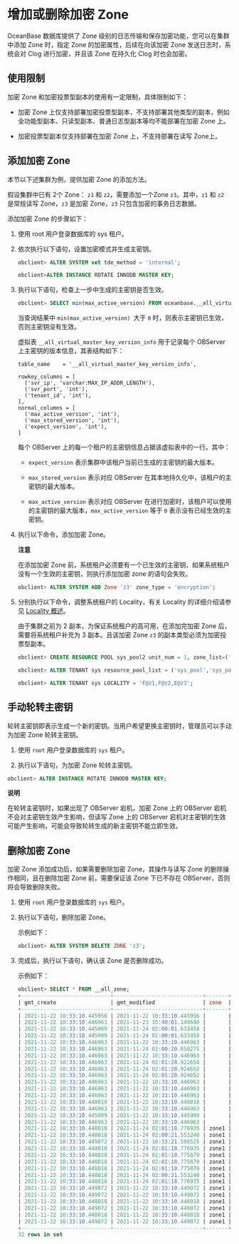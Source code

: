 增加或删除加密 Zone 
=================================

OceanBase 数据库提供了 Zone 级别的日志传输和保存加密功能，您可以在集群中添加 Zone 时，指定 Zone 的加密属性，后续在向该加密 Zone 发送日志时，系统会对 Clog 进行加密，并且该 Zone 在持久化 Clog 时也会加密。

使用限制 
-------------------------

加密 Zone 和加密投票型副本的使用有一定限制，具体限制如下：

* 加密 Zone 上仅支持部署加密投票型副本，不支持部署其他类型的副本，例如全功能型副本、只读型副本、普通日志型副本等均不能部署在加密 Zone 上。

  

* 加密投票型副本仅支持部署在加密 Zone 上，不支持部署在读写 Zone上。

  




添加加密 Zone 
------------------------------

本节以下述集群为例，提供加密 Zone 的添加方法。

假设集群中已有 2个 Zone： `z1` 和 `z2`，需要添加一个Zone `z3`。其中，`z1` 和 `z2` 是常规读写 Zone，`z3` 是加密 Zone，`z3` 只包含加密的事务日志数据。

添加加密 Zone 的步骤如下：

1. 使用 root 用户登录数据库的 sys 租户。

   

2. 依次执行以下语句，设置加密模式并生成主密钥。

   ```sql
   obclient> ALTER SYSTEM set tde_method = 'internal';
   
   obclient>ALTER INSTANCE ROTATE INNODB MASTER KEY;
   ```

   

3. 执行以下语句，检查上一步中生成的主密钥是否生效。

   ```sql
   obclient> SELECT min(max_active_version) FROM oceanbase.__all_virtual_master_key_version_info WHERE tenant_id = 1;
   ```

   

   当查询结果中 `min(max_active_version) `大于 `0` 时，则表示主密钥已生效，否则主密钥没有生效。

   虚拟表 `__all_virtual_master_key_version_info` 用于记录每个 OBServer 上主密钥的版本信息，其表结构如下：

   ```unknow
   table_name    = '__all_virtual_master_key_version_info',
   
   rowkey_columns = [
     ('svr_ip', 'varchar:MAX_IP_ADDR_LENGTH'),
     ('svr_port', 'int'),
     ('tenant_id', 'int'),
   ],
   normal_columns = [
     ('max_active_version', 'int'),
     ('max_stored_version', 'int'),
     ('expect_version', 'int'),
   ]
   ```

   

   每个 OBServer 上的每一个租户的主密钥信息占据该虚拟表中的一行。其中：
   * `expect_version` 表示集群中该租户当前已生成的主密钥的最大版本。

     
   
   * `max_stored_version` 表示对应 OBServer 在其本地持久化中，该租户的主密钥的最大版本。

     
   
   * `max_active_version` 表示对应 OBServer 在进行加密时，该租户可以使用的主密钥的最大版本，`max_active_version` 等于 `0` 表示没有已经生效的主密钥。

     
   

   

4. 执行以下命令，添加加密 Zone。

   **注意**

   

   在添加加密 Zone 前，系统租户必须要有一个已生效的主密钥，如果系统租户没有一个生效的主密钥，则执行添加加密 zone 的语句会失败。

   ```sql
   obclient> ALTER SYSTEM ADD Zone 'z3' zone_type = 'encryption';
   ```

   

5. 分别执行以下命令，调整系统租户的 Locality，有关 Locality 的详细介绍请参见 [Locality 概述](/zh-CN/5.administrator-guide/5.distributed-storage-management/5.locality-management-1/1.locality-overview.md)。

   由于集群之前为 2 副本，为保证系统租户的高可用，在添加完加密 Zone 后，需要将系统租户补充为 3 副本。且该加密 Zone `z3` 的副本类型必须为加密投票型副本。

   ```sql
   obclient> CREATE RESOURCE POOL sys_pool2 unit_num = 1, zone_list=('z3'), unit='sys_unit_config';
   
   obclient> ALTER TENANT sys resource_pool_list = ('sys_pool','sys_pool2');
   
   obclient> ALTER TENANT sys LOCALITY = 'F@z1,F@z2,E@z3';
   ```

   




手动轮转主密钥 
----------------------------

轮转主密钥即表示生成一个新的密钥。当用户希望更换主密钥时，管理员可以手动为加密 Zone 轮转主密钥。

1. 使用 `root` 用户登录数据库的 `sys` 租户。

   

2. 执行以下语句，为加密 Zone 轮转主密钥。

   




```sql
obclient> ALTER INSTANCE ROTATE INNODB MASTER KEY;
```


**说明**



在轮转主密钥时，如果出现了 OBServer 宕机，加密 Zone 上的 OBServer 宕机不会对主密钥生效产生影响，但读写 Zone 上的 OBServer 宕机对主密钥的生效可能产生影响，可能会导致轮转生成的新主密钥不能立即生效。

删除加密 Zone 
------------------------------

加密 Zone 添加成功后，如果需要删除加密 Zone，其操作与读写 Zone 的删除操作相同，且在删除加密 Zone 前，需要保证该 Zone 下已不存在 OBServer，否则将会导致删除失败。

1. 使用 `root` 用户登录数据库的 `sys` 租户。

   

2. 执行以下语句，删除加密 Zone。

   示例如下：

   ```sql
   obclient> ALTER SYSTEM DELETE ZONE 'z3';
   ```

   

3. 完成后，执行以下语句，确认该 Zone 是否删除成功。

   示例如下：

   ```sql
   obclient> SELECT * FROM __all_zone;
   +----------------------------+----------------------------+-------+--------------------------+------------------+--------------+
   | gmt_create                 | gmt_modified               | zone  | name                     | value            | info         |
   +----------------------------+----------------------------+-------+--------------------------+------------------+--------------+
   | 2021-11-22 10:33:10.445956 | 2021-11-22 10:33:10.445956 |       | cluster                  |                0 | test321_0930 |
   | 2021-11-22 10:33:10.446963 | 2021-11-23 15:40:01.140640 |       | config_version           | 1637653201137839 |              |
   | 2021-11-22 10:33:10.445909 | 2021-11-24 02:00:01.633458 |       | frozen_time              | 1637690410847191 |              |
   | 2021-11-22 10:33:10.445909 | 2021-11-24 02:00:01.633458 |       | frozen_version           |                4 |              |
   | 2021-11-22 10:33:10.446963 | 2021-11-22 10:33:10.446963 |       | gc_schema_version        |                0 |              |
   | 2021-11-22 10:33:10.446963 | 2021-11-24 02:00:20.858275 |       | global_broadcast_version |                4 |              |
   | 2021-11-22 10:33:10.446963 | 2021-11-22 10:33:10.446963 |       | is_merge_error           |                0 |              |
   | 2021-11-22 10:33:10.446963 | 2021-11-24 02:01:28.922658 |       | last_merged_version      |                4 |              |
   | 2021-11-22 10:33:10.446963 | 2021-11-24 02:01:28.924652 |       | lease_info_version       | 1637690488921414 |              |
   | 2021-11-22 10:33:10.446963 | 2021-11-24 02:01:28.924652 |       | merge_status             |                0 | IDLE         |
   | 2021-11-22 10:33:10.446963 | 2021-11-22 10:33:10.446963 |       | privilege_version        |                0 |              |
   | 2021-11-22 10:33:10.446963 | 2021-11-22 10:33:10.446963 |       | proposal_frozen_version  |                1 |              |
   | 2021-11-22 10:33:10.446963 | 2021-11-22 10:33:10.446963 |       | snapshot_gc_ts           |                0 |              |
   | 2021-11-22 10:33:10.448018 | 2021-11-22 10:33:10.448018 |       | storage_format_version   |                4 |              |
   | 2021-11-22 10:33:10.446963 | 2021-11-22 10:33:10.446963 |       | time_zone_info_version   |                0 |              |
   | 2021-11-22 10:33:10.445909 | 2021-11-22 10:33:10.445909 |       | try_frozen_version       |                1 |              |
   | 2021-11-22 10:33:10.446963 | 2021-11-22 10:33:10.446963 |       | warm_up_start_time       |                0 |              |
   | 2021-11-22 10:33:10.448018 | 2021-11-24 02:01:18.776935 | zone1 | all_merged_version       |                4 |              |
   | 2021-11-22 10:33:10.448018 | 2021-11-24 02:00:21.553240 | zone1 | broadcast_version        |                4 |              |
   | 2021-11-22 10:33:10.449072 | 2021-11-22 10:33:21.596525 | zone1 | idc                      |                0 | HZ0          |
   | 2021-11-22 10:33:10.448018 | 2021-11-24 02:01:18.776935 | zone1 | is_merge_timeout         |                0 |              |
   | 2021-11-22 10:33:10.448018 | 2021-11-24 02:01:18.775879 | zone1 | is_merging               |                0 |              |
   | 2021-11-22 10:33:10.448018 | 2021-11-24 02:01:18.775879 | zone1 | last_merged_time         | 1637690478775672 |              |
   | 2021-11-22 10:33:10.448018 | 2021-11-24 02:01:18.775879 | zone1 | last_merged_version      |                4 |              |
   | 2021-11-22 10:33:10.448018 | 2021-11-24 02:00:21.553240 | zone1 | merge_start_time         | 1637690421552453 |              |
   | 2021-11-22 10:33:10.448018 | 2021-11-24 02:01:18.776935 | zone1 | merge_status             |                0 | IDLE         |
   | 2021-11-22 10:33:10.449072 | 2021-11-22 10:33:10.449072 | zone1 | recovery_status          |                0 | NORMAL       |
   | 2021-11-22 10:33:10.449072 | 2021-11-22 10:33:10.449072 | zone1 | region                   |                0 | HANGZHOU     |
   | 2021-11-22 10:33:10.448018 | 2021-11-22 10:33:10.448018 | zone1 | status                   |                2 | ACTIVE       |
   | 2021-11-22 10:33:10.449072 | 2021-11-22 10:33:10.449072 | zone1 | storage_type             |                0 | LOCAL        |
   | 2021-11-22 10:33:10.448018 | 2021-11-22 10:33:10.448018 | zone1 | suspend_merging          |                0 |              |
   | 2021-11-22 10:33:10.449072 | 2021-11-22 10:33:10.449072 | zone1 | zone_type                |                0 | ReadWrite    |
   +----------------------------+----------------------------+-------+--------------------------+------------------+--------------+
   32 rows in set
   ```

   



